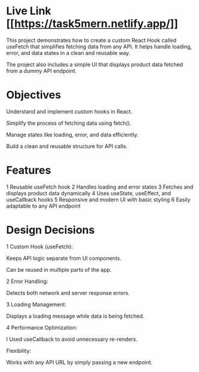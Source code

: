 
# Live Link [[https://task5mern.netlify.app/]]

This project demonstrates how to create a custom React Hook called useFetch that simplifies fetching data from any API.
It helps handle loading, error, and data states in a clean and reusable way.

The project also includes a simple UI that displays product data fetched from a dummy API endpoint.

# Objectives

Understand and implement custom hooks in React.

Simplify the process of fetching data using fetch().

Manage states like loading, error, and data efficiently.

Build a clean and reusable structure for API calls.

# Features

1 Reusable useFetch hook
2 Handles loading and error states
3 Fetches and displays product data dynamically
4 Uses useState, useEffect, and useCallback hooks
5 Responsive and modern UI with basic styling
6 Easily adaptable to any API endpoint

# Design Decisions

1 Custom Hook (useFetch):

Keeps API logic separate from UI components.

Can be reused in multiple parts of the app.

2 Error Handling:

Detects both network and server response errors.

3 Loading Management:

Displays a loading message while data is being fetched.

4 Performance Optimization:

I Used useCallback to avoid unnecessary re-renders.

Flexibility:

Works with any API URL by simply passing a new endpoint.
